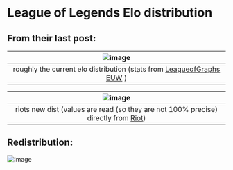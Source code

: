 # League of Legends Elo distribution

## From their last post:

| ![image](https://github.com/aiko929/lol_new_elo_dist/assets/26790700/517fd08f-e21d-478f-b90d-e04689a3ffa3) |
|:--:| 
| roughly the current elo distribution (stats from [LeagueofGraphs EUW](https://www.leagueofgraphs.com/rankings/rank-distribution/euw) ) |

| ![image](https://github.com/aiko929/lol_new_elo_dist/assets/26790700/43747a72-7667-4d69-a423-29598f67c34a) |
|:--:| 
| riots new dist (values are read (so they are not 100% precise) directly from [Riot](https://www.leagueoflegends.com/en-us/news/game-updates/what-s-next-for-ranked/)) |

## Redistribution:

![image](https://github.com/aiko929/lol_new_elo_dist/assets/26790700/2f602be7-ef66-4fb4-bd92-20ff91cff0a1)
